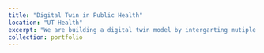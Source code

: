 ```yaml
---
title: "Digital Twin in Public Health"
location: "UT Health"
excerpt: "We are building a digital twin model by intergarting mutiple data sources to support public health decision making in Texas.![alt text](https://raw.githubusercontent.com/bikaiming93/bikaiming93.github.io/master/images/Project1.png?raw=true)"
collection: portfolio
---
```



